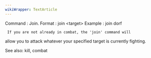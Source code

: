 ```yaml
---
wikiWrapper: TextArticle
---
```

Command : Join.
Format  : join &lt;target&gt; 
Example : join dorf

     If you are not already in combat, the 'join' command will
allow you to attack whatever your specified target is currently
fighting.

See also: kill, combat
